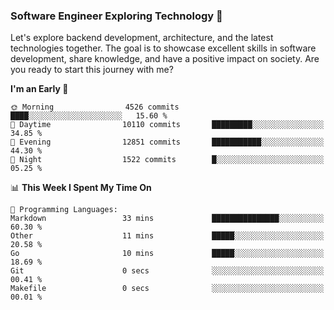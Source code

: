 ### Software Engineer Exploring Technology 🚀 

Let's explore backend development, architecture, and the latest technologies together. The goal is to showcase excellent skills in software development, share knowledge, and have a positive impact on society. Are you ready to start this journey with me?

<!--START_SECTION:waka-->
**I'm an Early 🐤** 

```text
🌞 Morning                4526 commits        ████░░░░░░░░░░░░░░░░░░░░░   15.60 % 
🌆 Daytime                10110 commits       █████████░░░░░░░░░░░░░░░░   34.85 % 
🌃 Evening                12851 commits       ███████████░░░░░░░░░░░░░░   44.30 % 
🌙 Night                  1522 commits        █░░░░░░░░░░░░░░░░░░░░░░░░   05.25 % 
```


📊 **This Week I Spent My Time On** 

```text
💬 Programming Languages: 
Markdown                 33 mins             ███████████████░░░░░░░░░░   60.30 % 
Other                    11 mins             █████░░░░░░░░░░░░░░░░░░░░   20.58 % 
Go                       10 mins             █████░░░░░░░░░░░░░░░░░░░░   18.69 % 
Git                      0 secs              ░░░░░░░░░░░░░░░░░░░░░░░░░   00.41 % 
Makefile                 0 secs              ░░░░░░░░░░░░░░░░░░░░░░░░░   00.01 % 
```


<!--END_SECTION:waka-->
